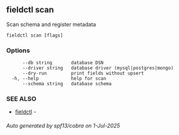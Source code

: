 ## fieldctl scan

Scan schema and register metadata

```
fieldctl scan [flags]
```

### Options

```
      --db string       database DSN
      --driver string   database driver (mysql|postgres|mongo)
      --dry-run         print fields without upsert
  -h, --help            help for scan
      --schema string   database schema
```

### SEE ALSO

* [fieldctl](fieldctl.md)	 - 

###### Auto generated by spf13/cobra on 1-Jul-2025
